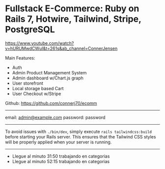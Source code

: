 # Fullstack E-Commerce: Ruby on Rails 7, Hotwire, Tailwind, Stripe, PostgreSQL

https://www.youtube.com/watch?v=hURUMwdCWuI&t=261s&ab_channel=ConnerJensen

Main Features:
- Auth
- Admin Product Management System
- Admin dashboard w/Chart.js graph
- User storefront
- Local storage based Cart
- User Checkout w/Stripe

Github: https://github.com/connerj70/ecomm

-------------

email: admin@example.com
password: password

-------------

To avoid issues with `./bin/dev`, simply execute `rails tailwindcss:build` before starting your Rails server. This ensures that the Tailwind CSS styles will be properly applied when your server is running.

-------------

- Llegue al minuto 31:50 trabajando en categorias
- Llegue al minuto 52:15 trabajando en categorias
